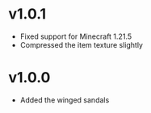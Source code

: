 # v1.0.1

- Fixed support for Minecraft 1.21.5
- Compressed the item texture slightly

# v1.0.0

- Added the winged sandals
